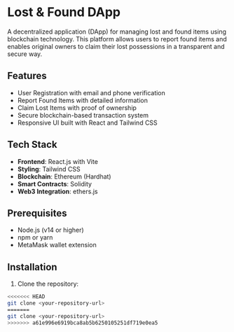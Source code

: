 # Lost & Found DApp

A decentralized application (DApp) for managing lost and found items using blockchain technology. This platform allows users to report found items and enables original owners to claim their lost possessions in a transparent and secure way.

## Features

- User Registration with email and phone verification
- Report Found Items with detailed information
- Claim Lost Items with proof of ownership
- Secure blockchain-based transaction system
- Responsive UI built with React and Tailwind CSS

## Tech Stack

- **Frontend**: React.js with Vite
- **Styling**: Tailwind CSS
- **Blockchain**: Ethereum (Hardhat)
- **Smart Contracts**: Solidity
- **Web3 Integration**: ethers.js

## Prerequisites

- Node.js (v14 or higher)
- npm or yarn
- MetaMask wallet extension

## Installation

1. Clone the repository:
```bash
<<<<<<< HEAD
git clone <your-repository-url>
=======
git clone <your-repository-url>
>>>>>>> a61e996e6919bca8ab5b6250105251df719e0ea5
